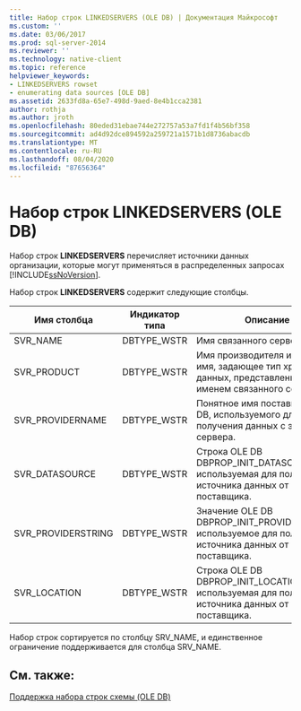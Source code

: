 ```yaml
---
title: Набор строк LINKEDSERVERS (OLE DB) | Документация Майкрософт
ms.custom: ''
ms.date: 03/06/2017
ms.prod: sql-server-2014
ms.reviewer: ''
ms.technology: native-client
ms.topic: reference
helpviewer_keywords:
- LINKEDSERVERS rowset
- enumerating data sources [OLE DB]
ms.assetid: 2633fd8a-65e7-498d-9aed-8e4b1cca2381
author: rothja
ms.author: jroth
ms.openlocfilehash: 80eded31ebae744e272757a53a7fd1f4b56bf358
ms.sourcegitcommit: ad4d92dce894592a259721a1571b1d8736abacdb
ms.translationtype: MT
ms.contentlocale: ru-RU
ms.lasthandoff: 08/04/2020
ms.locfileid: "87656364"
---
```

# <a name="linkedservers-rowset-ole-db"></a>Набор строк LINKEDSERVERS (OLE DB)
  Набор строк **LINKEDSERVERS** перечисляет источники данных организации, которые могут применяться в распределенных запросах [!INCLUDE[ssNoVersion](../../../includes/ssnoversion-md.md)].  
  
 Набор строк **LINKEDSERVERS** содержит следующие столбцы.  
  
|Имя столбца|Индикатор типа|Описание|  
|-----------------|--------------------|-----------------|  
|SVR_NAME|DBTYPE_WSTR|Имя связанного сервера.|  
|SVR_PRODUCT|DBTYPE_WSTR|Имя производителя или другое имя, задающее тип хранилища данных, представленного именем связанного сервера.|  
|SVR_PROVIDERNAME|DBTYPE_WSTR|Понятное имя поставщика OLE DB, используемого для получения данных с этого сервера.|  
|SVR_DATASOURCE|DBTYPE_WSTR|Строка OLE DB DBPROP_INIT_DATASOURCE, используемая для получения источника данных от поставщика.|  
|SVR_PROVIDERSTRING|DBTYPE_WSTR|Значение OLE DB DBPROP_INIT_PROVIDERSTRING, используемое для получения источника данных от поставщика.|  
|SVR_LOCATION|DBTYPE_WSTR|Строка OLE DB DBPROP_INIT_LOCATION, используемая для получения источника данных от поставщика.|  
  
 Набор строк сортируется по столбцу SRV_NAME, и единственное ограничение поддерживается для столбца SRV_NAME.  
  
## <a name="see-also"></a>См. также:  
 [Поддержка набора строк схемы &#40;OLE DB&#41;](schema-rowset-support-ole-db.md)  
  
  
